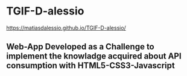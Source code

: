 # TGIF-D-alessio

https://matiasdalessio.github.io/TGIF-D-alessio/

## Web-App Developed as a Challenge to implement the knowladge acquired about API consumption with HTML5-CSS3-Javascript
